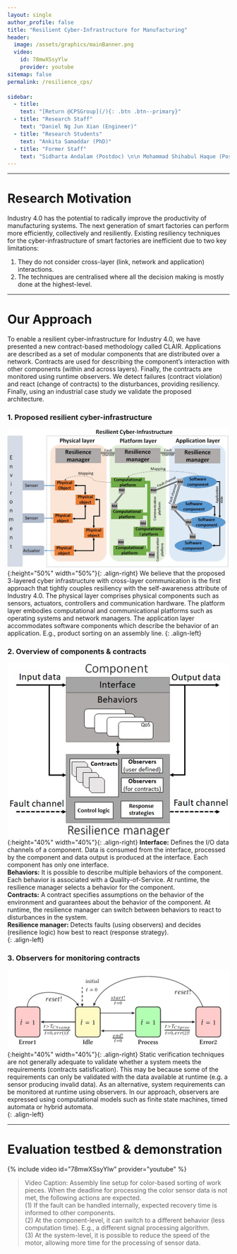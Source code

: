 ```yaml
---
layout: single
author_profile: false
title: "Resilient Cyber-Infrastructure for Manufacturing"
header:
  image: /assets/graphics/mainBanner.png
  video:
    id: 78mwXSsyYlw
    provider: youtube
sitemap: false
permalink: /resilience_cps/

sidebar:
  - title:
    text: "[Return @CPSGroup](/){: .btn .btn--primary}"
  - title: "Research Staff"
    text: "Daniel Ng Jun Xian (Engineer)"
  - title: "Research Students"
    text: "Ankita Samaddar (PhD)"
  - title: "Former Staff"
    text: "Sidharta Andalam (Postdoc) \n\n Mohammad Shihabul Haque (Postdoc)"
---
```


******

# Research Motivation

Industry 4.0 has the potential to radically improve the productivity of manufacturing systems. The next generation of smart factories can perform more efficiently, collectively and resiliently. Existing resiliency techniques for the cyber-infrastructure of smart factories are inefficient due to two key limitations: 
1. They do not consider cross-layer (link, network and application) interactions. 
2. The techniques are centralised where all the decision making is mostly done at the highest-level.

******

# Our Approach

To enable a resilient cyber-infrastructure for Industry 4.0, we have presented a new contract-based methodology called CLAIR. Applications are described as a set of modular components that are distributed over a network. Contracts are used for describing the component’s interaction with other components (within and across layers). Finally, the contracts are monitored using runtime observers. We detect failures (contract violation) and react (change of contracts) to the disturbances, providing resiliency. Finally, using an industrial case study we validate the proposed architecture.

### 1. Proposed resilient cyber-infrastructure

![image-left](/_pages/assets/resilience_cps/images/CILayers.jpg){:height="50%" width="50%"}{: .align-right}
We believe that the proposed 3-layered cyber infrastructure with cross-layer communication is the first approach that tightly couples resiliency with the self-awareness attribute of Industry 4.0. The physical layer comprises physical components such as sensors, actuators, controllers and communication hardware. The platform layer embodies computational and communicational platforms such as operating systems and network managers. The application layer accommodates software components which describe the behavior of an application. E.g., product sorting on an assembly line.
{: .align-left}

### 2. Overview of components & contracts

![image-left](/_pages/assets/resilience_cps/images/ComponentOverview.jpg){:height="40%" width="40%"}{: .align-right}
**Interface:** Defines the I/O data channels of a component. Data is consumed from the interface, processed by the component and data output is produced at the interface. Each component has only one interface.  
**Behaviors:** It is possible to describe multiple behaviors of the component. Each behavior is associated with a Quality-of-Service. At runtime, the resilience manager selects a behavior for the component.  
**Contracts:** A contract specifies assumptions on the behavior of the environment and guarantees about the behavior of the component. At runtime, the resilience manager can switch between behaviors to react to disturbances in the system.  
**Resilience manager:** Detects faults (using observers) and decides (resilience logic) how best to react (response strategy).  
{: .align-left}

### 3. Observers for monitoring contracts
![image-left](/_pages/assets/resilience_cps/images/ObserversOverview.jpg){:height="40%" width="40%"}{: .align-right}
Static verification techniques are not generally adequate to validate whether a system meets the requirements (contracts satisfication). This may be because some of the requirements can only be validated with the data available at runtime (e.g. a sensor producing invalid data). As an alternative, system requirements can be monitored at runtime using observers. In our approach, observers are expressed using computational models such as finite state machines, timed automata or hybrid automata.  
{: .align-left}

******

# Evaluation testbed & demonstration

{% include video id="78mwXSsyYlw" provider="youtube" %}
> Video Caption: Assembly line setup for color-based sorting of work pieces. When the deadline for processing the color sensor data is not met, the following actions are expected.  
(1) If the fault can be handled internally, expected recovery time is informed to other components.  
(2) At the component-level, it can switch to a different behavior (less computation time). E.g., a different signal processing algorithm.  
(3) At the system-level, it is possible to reduce the speed of the motor, allowing more time for the processing of sensor data.